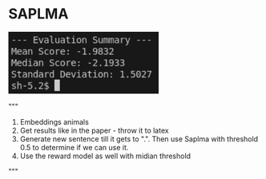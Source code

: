 # SAPLMA


<img src="pics/mean_median_std.png" alt="Mean_Median_Std_image" width="300" />




"""
1. Embeddings animals
2. Get results like in the paper - throw it to latex
3. Generate new sentence till it gets to ".". Then use Saplma with threshold 0.5 to determine if we can use it.
4. Use the reward model as well with midian threshold

"""